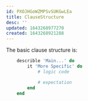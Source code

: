 ```yaml
---
id: PXOJHGoWZMPSvSUKGwLEa
title: ClauseStructure
desc: ''
updated: 1643268977270
created: 1643268921288
---
```


The basic clause structure is:

```ruby
    describle 'Main...' do
        it 'More Specific' do
            # logic code

            # expectation
        end
    end
```
